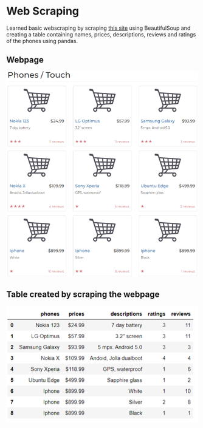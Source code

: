 # Web Scraping

Learned basic webscraping by scraping [this site](https://webscraper.io/test-sites/e-commerce/allinone/phones/touch) using BeautifulSoup and creating a table containing names, prices, descriptions, reviews and ratings of the phones using pandas.

## Webpage

![webpage](site.png)

## Table created by scraping the webpage

![table](table.png)
